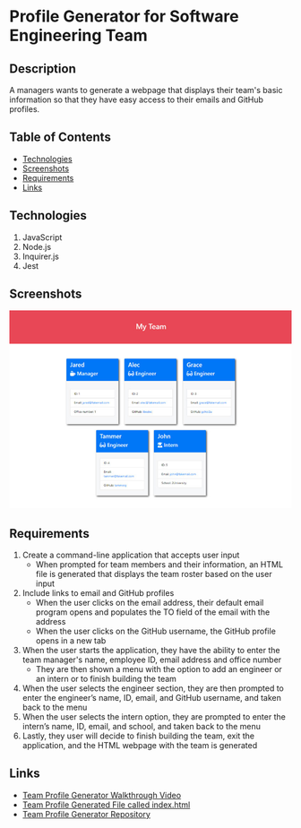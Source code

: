 # Profile Generator for Software Engineering Team

## Description
A managers wants to generate a webpage that displays their team's basic information so that they have easy access to their emails and GitHub profiles.

## Table of Contents
* [Technologies](#technologies)
* [Screenshots](#screenshots)
* [Requirements](#requirements)
* [Links](#links)

## Technologies
1. JavaScript
2. Node.js
3. Inquirer.js
4. Jest

## Screenshots
![Screenshot](./src/images/10-object-oriented-programming-homework-demo.png)

## Requirements
1. Create a command-line application that accepts user input
    * When prompted for team members and their information, an HTML file is generated that displays the team roster based on the user input
2. Include links to email and GitHub profiles
    * When the user clicks on the email address, their default email program opens and populates the TO field of the email with the address
    * When the user clicks on the GitHub username, the GitHub profile opens in a new tab
3. When the user starts the application, they have the ability to enter the team manager's name, employee ID, email address and office number
    * They are then shown a menu with the option to add an engineer or an intern or to finish building the team
4. When the user selects the engineer section, they are then prompted to enter the engineer’s name, ID, email, and GitHub username, and taken back to the menu
5. When the user selects the intern option, they are prompted to enter the intern’s name, ID, email, and school, and taken back to the menu
6. Lastly, they user will decide to finish building the team, exit the application, and the HTML webpage with the team is generated


## Links
* [Team Profile Generator Walkthrough Video]()
* [Team Profile Generated File called index.html]()
* [Team Profile Generator Repository](https://github.com/bspiewak6/readme-gen)
